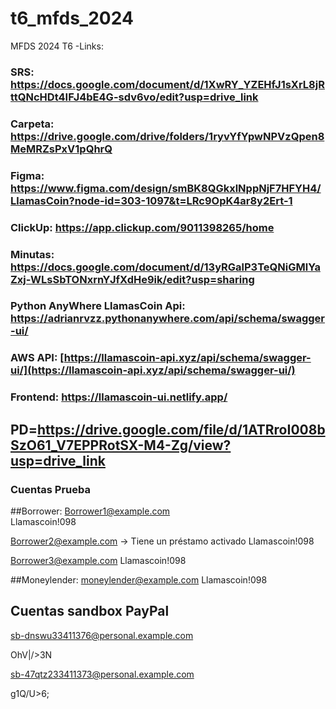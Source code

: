 # t6_mfds_2024
MFDS 2024 T6
-Links:

### SRS: https://docs.google.com/document/d/1XwRY_YZEHfJ1sXrL8jRttQNcHDt4IFJ4bE4G-sdv6vo/edit?usp=drive_link

### Carpeta: https://drive.google.com/drive/folders/1ryvYfYpwNPVzQpen8MeMRZsPxV1pQhrQ

### Figma: https://www.figma.com/design/smBK8QGkxlNppNjF7HFYH4/LlamasCoin?node-id=303-1097&t=LRc9OpK4ar8y2Ert-1

### ClickUp: https://app.clickup.com/9011398265/home

### Minutas: https://docs.google.com/document/d/13yRGalP3TeQNiGMlYaZxj-WLsSbTONxrnYJfXdHe9ik/edit?usp=sharing

### Python AnyWhere LlamasCoin Api: https://adrianrvzz.pythonanywhere.com/api/schema/swagger-ui/

### AWS API: [https://llamascoin-api.xyz/api/schema/swagger-ui/](https://llamascoin-api.xyz/api/schema/swagger-ui/)

### Frontend: https://llamascoin-ui.netlify.app/

## PD=https://drive.google.com/file/d/1ATRroI008bSzO61_V7EPPRotSX-M4-Zg/view?usp=drive_link

### Cuentas Prueba

##Borrower:
Borrower1@example.com  
Llamascoin!098
 
Borrower2@example.com -> Tiene un préstamo activado
Llamascoin!098
 
Borrower3@example.com
Llamascoin!098
 
##Moneylender:
moneylender@example.com
Llamascoin!098

## Cuentas sandbox PayPal

sb-dnswu33411376@personal.example.com

OhV|/>3N

sb-47qtz233411373@personal.example.com

g1Q/U>6;
